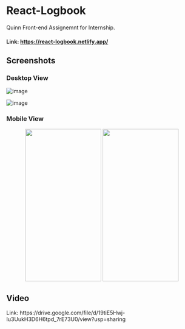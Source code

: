 # React-Logbook
Quinn Front-end Assignemnt for Internship.

#### Link: https://react-logbook.netlify.app/

## Screenshots

### Desktop View
![image](https://user-images.githubusercontent.com/57860123/117632246-a8341e80-b19a-11eb-97ba-e19440b7cd4e.png)

![image](https://user-images.githubusercontent.com/57860123/117632831-17117780-b19b-11eb-97ad-d2f2a1b37126.png)

### Mobile View
<p align="center"> 
<img src="https://user-images.githubusercontent.com/57860123/117633321-91da9280-b19b-11eb-9239-2dcf8ee25272.jpg" width="200" height="400">      
<img src="https://user-images.githubusercontent.com/57860123/117633373-9dc65480-b19b-11eb-9b6e-137ad704eb37.jpg" width="200" height="400">
  </p>

<h2>Video</h2>
Link: https://drive.google.com/file/d/19tiE5Hwj-Iu3UukH3D6H6tpd_7rE73U0/view?usp=sharing
